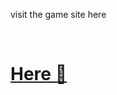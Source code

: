 <p>visit the game site here</p>
<br/>
<h1><a href="https://ekiiman123.github.io/pigGame/">Here 🚀</a></h1>
